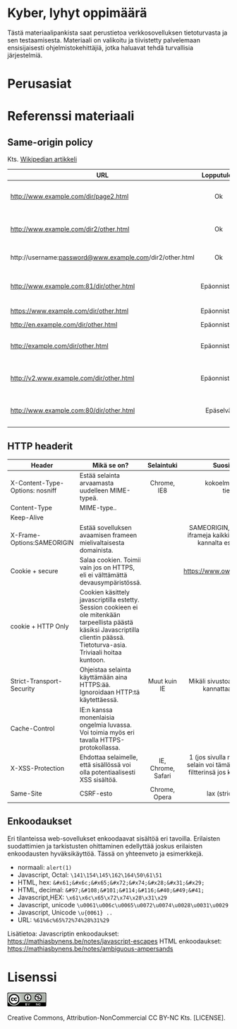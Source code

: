 # Kyber, lyhyt oppimäärä

Tästä materiaalipankista saat perustietoa verkkosovelluksen tietoturvasta ja sen testaamisesta. Materiaali on valikoitu ja tiivistetty palvelemaan ensisijaisesti ohjelmistokehittäjiä, jotka haluavat tehdä turvallisia järjestelmiä.

# Perusasiat

# Referenssi materiaali

## Same-origin policy

Kts. [Wikipedian artikkeli](https://en.wikipedia.org/wiki/Same-origin_policy)

|URL|Lopputulos|Syy|
|--|:---:|---:|
|http://www.example.com/dir/page2.html|Ok|Sama protokolla, host ja portti|
|http://www.example.com/dir2/other.html|Ok|Sama protokolla, host ja portti|
|http://username:password@www.example.com/dir2/other.html|Ok|Sama protokolla, host ja port|
|http://www.example.com:81/dir/other.html|Epäonnistuu|Sama protokolla, host, mutta eri portti|
|https://www.example.com/dir/other.html|Epäonnistuu|Eri protokolla|
|http://en.example.com/dir/other.html|Epäonnistuu|Eri host|
|http://example.com/dir/other.html|Epäonnistuu|Eri host (vaaditaan tarkka vastaavuus)|
|http://v2.www.example.com/dir/other.html|Epäonnistuu|Eri host (vaaditaan tarkka vastaavuus)|
|http://www.example.com:80/dir/other.html|Epäselvä|Portti määritelty. Riippuu selaimesta.|

## HTTP headerit

|Header|Mikä se on?| Selaintuki | Suositeltava arvo, miksi? | Muuta? |
|------|-----------|:-----------:|:----------------------:|------:|
X-Content-Type-Options: nosniff|Estää selainta arvaamasta uudelleen MIME-typeä.|Chrome, IE8|kokoelma-hederi. nosniff estää tietoturvaongelmia.|http://stackoverflow.com/questions/18337630/what-is-x-content-type-options-nosniff|
|Content-Type |MIME-type..| | | |
|Keep-Alive| | | | |
|X-Frame-Options:SAMEORIGIN| Estää sovelluksen avaamisen frameen mielivaltaisesta domainista.| |SAMEORIGIN, ellei ole erityistä syytä sallia iframeja kaikkialta, estetään ne. Tietoturvan kannalta estää clickjacking tyyppisiä hyökkäyksiä.|http://en.wikipedia.org/wiki/Clickjacking|
|Cookie + secure| Salaa cookien. Toimii vain jos on HTTPS, eli ei välttämättä devausympäristössä.| |https://www.owasp.org/index.php/SecureFlag|
|cookie + HTTP Only| Cookien käsittely javascriptilla estetty. Session cookieen ei ole mitenkään tarpeellista päästä käsiksi Javascriptilla clientin päässä. Tietoturva-asia. Triviaali hoitaa kuntoon.| | | https://www.owasp.org/index.php/HttpOnly|
|Strict-Transport-Security| Ohjeistaa selainta käyttämään aina HTTPS:ää. Ignoroidaan HTTP:tä käytettäessä.|Muut kuin IE|Mikäli sivustoa käytetään aina HTTPS:n yli, kannattaa headeri ottaa käyttöön|http://en.wikipedia.org/wiki/HTTP_Strict_Transport_Security|
|Cache-Control|IE:n kanssa monenlaisia ongelmia luvassa. Voi toimia myös eri tavalla HTTPS-protokollassa.| | | |
|X-XSS-Protection|Ehdottaa selaimelle, että sisällössä voi olla potentiaalisesti XSS sisältöä.|IE, Chrome, Safari| 1 (jos sivulla näytetään käyttäjän sisältöä), selain voi tämän perusteella käynnistää XSS filtterinsä jos käyttäjä on sen jostain syystä disabloinut.|OWASP-ZAP antaa low-tason varoituksen tämän puuttumisesta.|
|Same-Site|CSRF-esto|Chrome, Opera| lax (strict jossain tapauksissa)|https://www.owasp.org/index.php/SameSite |
 

## Enkoodaukset

Eri tilanteissa web-sovellukset enkoodaavat sisältöä eri tavoilla. Erilaisten suodattimien ja tarkistusten ohittaminen edellyttää joskus erilaisten enkoodausten hyväksikäyttöä. Tässä on yhteenveto ja esimerkkejä.

* normaali: ```alert(1)```
* Javascript, Octal: ```\141\154\145\162\164\50\61\51```
* HTML, hex: ```&#x61;&#x6c;&#x65;&#x72;&#x74;&#x28;&#x31;&#x29;```
* HTML, decimal: ```&#97;&#108;&#101;&#114;&#116;&#40;&#49;&#41;```
* Javascript,HEX: ```\x61\x6c\x65\x72\x74\x28\x31\x29```
* Javascript, unicode ```\u0061\u006c\u0065\u0072\u0074\u0028\u0031\u0029 ```
* Javascript, Unicode ```\u{0061} .. ```
* URL: ```%61%6c%65%72%74%28%31%29```

Lisätietoa:
Javascriptin enkoodaukset: https://mathiasbynens.be/notes/javascript-escapes
HTML enkoodaukset: https://mathiasbynens.be/notes/ambiguous-ampersands




# Lisenssi

![lisenssi](88x31.png)

Creative Commons, Attribution-NonCommercial CC BY-NC
Kts. [LICENSE].

